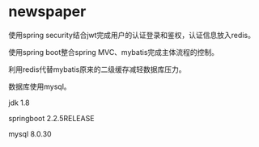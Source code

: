 # newspaper

使用spring security结合jwt完成用户的认证登录和鉴权，认证信息放入redis。

使用spring boot整合spring MVC、mybatis完成主体流程的控制。

利用redis代替mybatis原来的二级缓存减轻数据库压力。

数据库使用mysql。


jdk 1.8

springboot 2.2.5RELEASE

mysql 8.0.30
